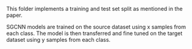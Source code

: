 This folder implements a training and test set split as mentioned in the paper.

SGCNN models are trained on the source dataset using x samples from each class. 
The model is then transferred and fine tuned on the target dataset using y samples from each class.
